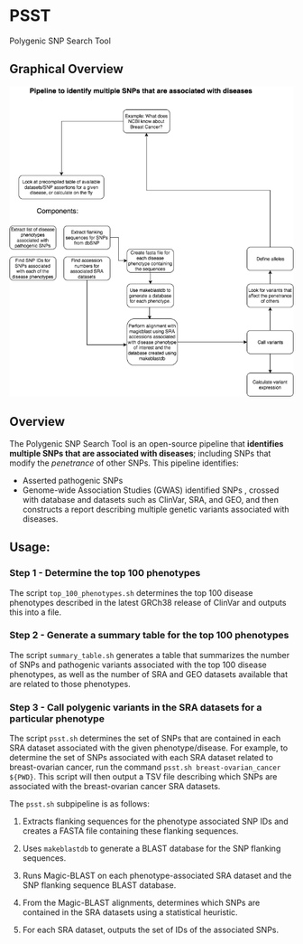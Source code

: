 # PSST
Polygenic SNP Search Tool

## Graphical Overview

![Workflow](/media/Polygenic_SNP_Search_Tool.png?raw=true "Workflow.png")

## Overview

The Polygenic SNP Search Tool is an open-source pipeline that **identifies multiple SNPs that are associated with diseases**; including SNPs that modify the *penetrance* of other SNPs. This pipeline identifies:
* Asserted pathogenic SNPs
* Genome-wide Association Studies (GWAS) identified SNPs
, crossed with database and datasets such as ClinVar, SRA, and GEO, and then constructs a report describing multiple genetic variants associated with diseases.


## Usage:

### Step 1 - Determine the top 100 phenotypes 

The script `top_100_phenotypes.sh` determines the top 100 disease phenotypes described in the latest GRCh38 release of ClinVar and outputs this into a file.

### Step 2 - Generate a summary table for the top 100 phenotypes

The script `summary_table.sh` generates a table that summarizes the number of SNPs and pathogenic variants associated with the top 100 disease phenotypes, as well as the number of SRA and GEO datasets available that are related to those phenotypes.

### Step 3 - Call polygenic variants in the SRA datasets for a particular phenotype

The script `psst.sh` determines the set of SNPs that are contained in each SRA dataset associated with the given phenotype/disease. For example, to determine the set of SNPs associated with each SRA dataset related to breast-ovarian cancer, run the command `psst.sh breast-ovarian_cancer ${PWD}`. This script will then output a TSV file describing which SNPs are associated with the breast-ovarian cancer SRA datasets. 

The `psst.sh` subpipeline is as follows:

1. Extracts flanking sequences for the phenotype associated SNP IDs and creates a FASTA file containing these flanking sequences. 

2. Uses `makeblastdb` to generate a BLAST database for the SNP flanking sequences.

3. Runs Magic-BLAST on each phenotype-associated SRA dataset and the SNP flanking sequence BLAST database.

4. From the Magic-BLAST alignments, determines which SNPs are contained in the SRA datasets using a statistical heuristic.

5. For each SRA dataset, outputs the set of IDs of the associated SNPs. 
